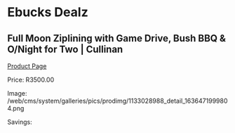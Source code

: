 
# Ebucks Dealz
## Full Moon Ziplining with Game Drive, Bush BBQ & O/Night for Two | Cullinan
[Product Page](https://www.ebucks.com/web/shop/productSelected.do?prodId=1133028988&catId=322194367)

Price: R3500.00

Image: /web/cms/system/galleries/pics/prodimg/1133028988_detail_1636471999804.png

Savings: 


	